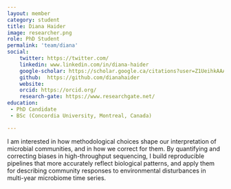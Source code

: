 ```yaml
---
layout: member
category: student
title: Diana Haider 
image: researcher.png
role: PhD Student
permalink: 'team/diana'
social:
    twitter: https://twitter.com/
    linkedin: www.linkedin.com/in/diana-haider
    google-scholar: https://scholar.google.ca/citations?user=Z1UeihkAAAAJ&hl=en
    github:  https://github.com/dianahaider
    website:
    orcid: https://orcid.org/
    research-gate: https://www.researchgate.net/
education:
 - PhD Candidate 
 - BSc (Concordia University, Montreal, Canada)

---
```


I am interested in how methodological choices shape our interpretation of microbial communities, and in how we correct for them. By quantifying and correcting biases in high-throughput sequencing, I build reproducible pipelines that more accurately reflect biological patterns, and apply them for describing community responses to environmental disturbances in multi-year microbiome time series. 
